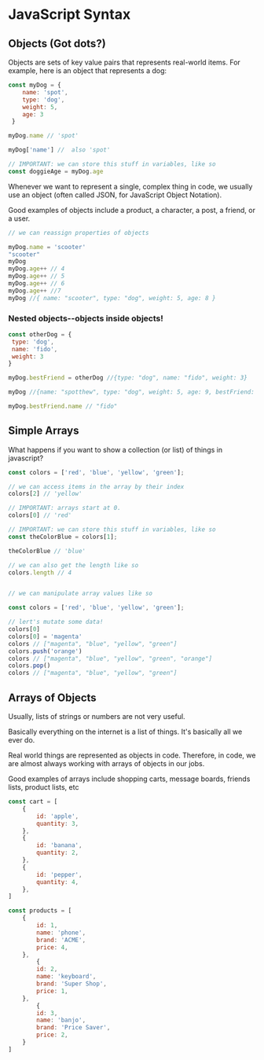 JavaScript Syntax
===

## Objects (Got dots?)

Objects are sets of key value pairs that represents real-world items. For example, here is an object that represents a dog:

```js
const myDog = {
    name: 'spot',
    type: 'dog',
    weight: 5,
    age: 3
 }

myDog.name // 'spot'

myDog['name'] //  also 'spot'

// IMPORTANT: we can store this stuff in variables, like so
const doggieAge = myDog.age
```

Whenever we want to represent a single, complex thing in code, we usually use an object (often called JSON, for JavaScript Object Notation).

Good examples of objects include a product, a character, a post, a friend, or a user.

```js
// we can reassign properties of objects

myDog.name = 'scooter'
"scooter"
myDog
myDog.age++ // 4
myDog.age++ // 5
myDog.age++ // 6
myDog.age++ //7
myDog //{ name: "scooter", type: "dog", weight: 5, age: 8 }

```

### Nested objects--objects inside objects!
```js
const otherDog = {
 type: 'dog',
 name: 'fido',
 weight: 3
}

myDog.bestFriend = otherDog //{type: "dog", name: "fido", weight: 3}

myDog //{name: "spotthew", type: "dog", weight: 5, age: 9, bestFriend: {…}}age: 9bestFriend: {type: "dog", name: "fido", weight: 3}name: "fido"type: "dog"weight: 3__proto__: Objectname: "spotthew"type: "dog"weight: 5__proto__: Object

myDog.bestFriend.name // "fido"
```
## Simple Arrays

What happens if you want to show a collection (or list) of things in javascript?

```js
const colors = ['red', 'blue', 'yellow', 'green'];

// we can access items in the array by their index
colors[2] // 'yellow'

// IMPORTANT: arrays start at 0.
colors[0] // 'red'

// IMPORTANT: we can store this stuff in variables, like so
const theColorBlue = colors[1];

theColorBlue // 'blue'

// we can also get the length like so
colors.length // 4
```

```js

// we can manipulate array values like so

const colors = ['red', 'blue', 'yellow', 'green'];

// lert's mutate some data!
colors[0]
colors[0] = 'magenta'
colors // ["magenta", "blue", "yellow", "green"]
colors.push('orange')
colors // ["magenta", "blue", "yellow", "green", "orange"]
colors.pop()
colors // ["magenta", "blue", "yellow", "green"]

```

## Arrays of Objects

Usually, lists of strings or numbers are not very useful.

Basically everything on the internet is a list of things. It's basically all we ever do.

Real world things are represented as objects in code. Therefore, in code, we are almost always working with arrays of objects in our jobs.

Good examples of arrays include shopping carts, message boards, friends lists, product lists, etc

```js
const cart = [
    {
        id: 'apple',
        quantity: 3,
    },
    {
        id: 'banana',
        quantity: 2,
    },
    {
        id: 'pepper',
        quantity: 4,
    },
]

const products = [
    {
        id: 1,
        name: 'phone',
        brand: 'ACME',
        price: 4,
    },
        {
        id: 2,
        name: 'keyboard',
        brand: 'Super Shop',
        price: 1,
    },
        {
        id: 3,
        name: 'banjo',
        brand: 'Price Saver',
        price: 2,
    }
]
```
